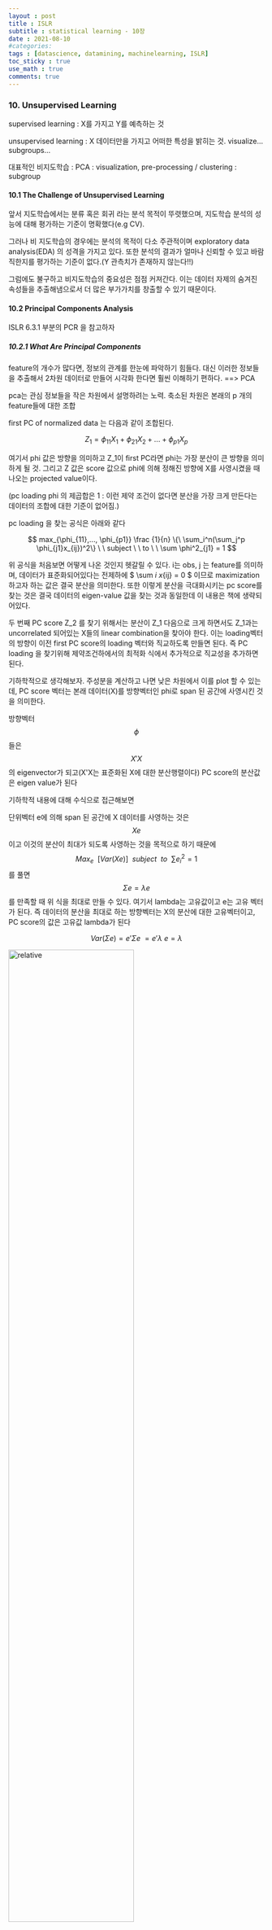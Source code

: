 ```yaml
---
layout : post
title : ISLR
subtitle : statistical learning - 10장
date : 2021-08-10
#categories:
tags : [datascience, datamining, machinelearning, ISLR]
toc_sticky : true
use_math : true
comments: true
---
```


### 10. Unsupervised Learning

supervised learning : X를 가지고 Y를 예측하는 것

unsupervised learning : X 데이터만을 가지고 어떠한 특성을 밝히는 것. visualize... subgroups...

대표적인 비지도학습 : PCA : visualization, pre-processing / clustering : subgroup

 

#### 10.1 The Challenge of Unsupervised Learning

앞서 지도학습에서는 분류 혹은 회귀 라는 분석 목적이 뚜렷했으며, 지도학습 분석의 성능에 대해 평가하는 기준이 명확했다(e.g CV).

그러나 비 지도학습의 경우에는 분석의 목적이 다소 주관적이며 exploratory data analysis(EDA) 의 성격을 가지고 있다. 또한 분석의 결과가 얼마나 신뢰할 수 있고 바람직한지를 평가하는 기준이 없다.(Y 관측치가 존재하지 않는다!!)

그럼에도 불구하고 비지도학습의 중요성은 점점 커져간다. 이는 데이터 자제의 숨겨진 속성들을 추출해냄으로서 더 많은 부가가치를 창출할 수 있기 때문이다.

 

#### 10.2 Principal Components Analysis

ISLR 6.3.1 부분의 PCR 을 참고하자

##### 10.2.1 What Are Principal Components

feature의 개수가 많다면, 정보의 관계를 한눈에 파악하기 힘들다. 대신 이러한 정보들을 추출해서 2차원 데이터로 만들어 시각화 한다면 훨씬 이해하기 편하다. ==> PCA

pca는 관심 정보들을 작은 차원에서 설명하려는 노력. 축소된 차원은 본래의 p 개의 feature들에 대한 조합

first PC of normalized data 는 다음과 같이 조합된다.

$$
Z_1 = \phi _{11}X_1 + \phi_{21}X_2 + ... + \phi_{p1}X_p
$$

여기서 phi 값은 방향을 의미하고 Z_1이 first PC라면 phi는 가장 분산이 큰 방향을 의미하게 될 것. 그리고 Z 값은 score 값으로 phi에 의해 정해진 방향에 X를 사영시켰을 때 나오는 projected value이다.

(pc loading phi 의 제곱합은 1 : 이런 제약 조건이 없다면 분산을 가장 크게 만든다는 데이터의 조합에 대한 기준이 없어짐.)



pc loading 을  찾는 공식은 아래와 같다

$$
max_{\phi_{11},..., \phi_{p1}} \frac {1}{n} \{\ \sum_i^n(\sum_j^p \phi_{j1}x_{ij})^2\} \ \ subject \ \ to \ \ \sum \phi^2_{j1} = 1
$$

위 공식을 처음보면 어떻게 나온 것인지 헷갈릴 수 있다. i는 obs, j 는 feature를 의미하며, 데이터가 표준화되어있다는 전제하에 
$
\sum _i x_{ij} = 0
$
이므로 maximization 하고자 하는 값은 결국 분산을 의미한다. 또한 이렇게 분산을 극대화시키는  pc score를 찾는 것은 결국 데이터의 eigen-value 값을 찾는 것과 동일한데 이 내용은 책에 생략되어있다.

두 번째 PC score Z_2 를 찾기 위해서는 분산이 Z_1 다음으로 크게 하면서도 Z_1과는 uncorrelated 되어있는 X들의 linear combination을 찾아야 한다. 이는 loading벡터의 방향이 이전 first PC score의 loading 벡터와 직교하도록 만들면 된다.  즉 PC loading 을 찾기위해 제약조건하에서의 최적화 식에서 추가적으로 직교성을 추가하면 된다.



기하학적으로 생각해보자. 주성분을 계산하고 나면 낮은 차원에서 이를 plot 할 수 있는데, PC score 벡터는 본래 데이터(X)를 방향벡터인 phi로 span 된 공간에 사영시킨 것을 의미한다. 

방향벡터 
$$
\phi 
$$
들은 
$$
X'X
$$
의 eigenvector가 되고(X'X는 표준화된 X에 대한 분산행렬이다) PC score의 분산값은 eigen value가 된다

기하학적 내용에 대해 수식으로 접근해보면

단위벡터 e에 의해 span 된 공간에 X 데이터를 사영하는 것은
$$
Xe
$$
이고 이것의 분산이 최대가 되도록 사영하는 것을 목적으로 하기 때문에
$$
Max_e \ \ [Var(Xe)] \ \ subject \ \ to \ \ \sum e_i^2 = 1
$$
를 풀면
$$
\Sigma e = \lambda e
$$
를 만족할 때 위 식을 최대로 만들 수 있다. 여기서 lambda는 고유값이고 e는 고유 벡터가 된다. 즉 데이터의 분산을 최대로 하는 방향벡터는 X의 분산에 대한 고유벡터이고, PC score의 값은 고유값 lambda가 된다



$$
Var(\Sigma e) = e'\Sigma e \ = e' \lambda\ e = \lambda
$$


<img src='{{"/assets/img/islr10-1.png"| relative_url}}'  width="70%" height="70%" title="1" alt='relative'>

PCA는 요인분석과도 연관이 깊은데 이에 대한 내용이 살짝 언급되어 있다.

아래 표를 보자

<img src='{{"/assets/img/islr10-2.png"| relative_url}}'  width="70%" height="70%" title="1" alt='relative'>

pc1의 loading vector를 보면 Murder, Assault, Rape 의 비율이 높다. 즉 pc1은 중범죄율이라는 새로운 변수로 해석할 수 있다. 반대로 pc2를 보면 UrbanPop의 비율이 높다. 즉 pc2는 도시화율이라는 변수로 해석될 수 있다. 즉 pc1의 score 값이 높은 obs의 경우 높은 범죄율을 가지는 데이터라 말할 수 있다. 만약 어떤 obs가 각 score의 값이 0 인 경우는 범죄율이나 도시화에 대해서 그냥 평균정도의 상황임을 드러내는 것이라 할 수 있다. 



##### 10.2.2 Another Interpretation of Principal Components

Principal component의 또 다른 해석은 바로 관측치와 가장 가까운 low dimensional linear surface를 제공한다는 것이다. first pc loading vector는 p 차원의 데이터에서 이들과 가장 가까운 line을 의미한다. 여기서 더 나아가 first two pc loading vector는 데이터와 가장 거리가 가까운 평면을 만들어 낸다. 

즉 차원이 매우 클 때, M개의 pc score 값 혹은 pc loading vector 들이 원 데이터를 잘 설명하는 근사치가 될 수 있다.

$$
x_{ij} \approx \sum ^M z_{im}\phi_{jm}
$$

또한, 
$
M = min(n-1,p)
$
이면 정확히

$$
x_{ij} = \sum ^M z_{im}\phi_{jm}
$$

가 성립한다.


##### 10.2.3 More on PCA

(1) 분산을 기준으로 데이터를 축소하기 때문에 측정 단위가 동일해야 한다. => 표준화가 꼭 필요하다. 

(2) prinicpal component loading vector는 유일하다. 즉 단위가 바뀌거나 flip되어도 벡터는 동일하다. 또한 score vector 또한 유일하다. 이는 z에 대한 분산이나, -z 에 대한 분산이 동일한 것과 같은 이치이다.

(3) Principal component 중 몇개를 뽑는 것으로 전체 데이터를 축약한다면 데이터의 소실량은 얼마인가? 분산의 비로 나타내보자.

==> proportion of variance explained(PVE) of the m-th principal component

$$
\frac {\sum^n(\sum^p \phi_{jm} x_{ij})^2}{\sum^p(\sum^n x_{ij^2})}
$$

<img src='{{"/assets/img/islr10-3.png"| relative_url}}'  width="70%" height="70%" title="1" alt='relative'>



(4) 그럼 principal component를 몇개 골라야 할까?

전체데이터를 잘 설명하는 축소된 변수가 작으면 작을수록 좋을 것이다. 

scree plot을 가지고 볼 때 분산 비율이 크게 감소하지 않는 지점 직전까지로 principal component의 개수를 정하면 좋을 것이다. 그러나 이는 각 데이터마다 어떻게 할지 모두 다르므로, 각 principal components 마다 어떠 패턴이 존재하는지 확인해보면 좋을 것이다. 만약 PC regression(지도학습) 을 하는 경우라면 CV 값이 제일 작은 principal component개수를 설정하면 될 것이다. 

##### 10.2.4 Other Uses for Principal Components

차원 축소를 통해서 regression, classification, clustering에 모두 사용될 수 있다. 차원 축소가 잘 된다면 데이터의 nosie를 줄여 보다 올바른 결과가 나올 수도 있다.

#### 10.3 Clustering Methods

군집화를 할 때는 무엇이 같고 무엇이 다른 것인지에 대한 기준이 필요하다. 이는 domain 지식을 요구할 수도 있다. pca와 clustering은 데이터를 단순화 시킨다는 데서 공통점이 있지만, pca는 feature의 dimension을 줄이려는 시도이고, clustering은 obs안에서 subgroup을 찾으려는 시도라는 데서 차이점이 존재한다.

그런데 clustering 과정에서 X matrix를 transpose한다고 하면 obs를 기반으로 해서 feature를 나누는 시도 또한 가능하다. 이는 새롭게 배우는 idea인데 충분히 생각해볼 필요가 있다.



##### 10.3.1 K-Means Clustering

바람직한 K를 clustering 이전에 미리 정해야한다.  또한 각 clusteing은 서로 겹치지 않아야 하며 그 합이 전체 데이터 set을 만들어야 한다

K-Means의 아이디어는 무엇인가? 우선 각 cluster 내부의 데이터들은 작은 분산을 가질 것이라는 것이다. 각 cluster의 within-variance를 W라고 하면 clustering의 문제는 아래의 식을 푸는 것과 동일하게 된다.

$$
minimize _{ C_1, C_2,...,C_k} \{\ \sum^K W(C_k)\}
$$

W를 정의하는 방법은 여러가지가 있지만 책에서는 pairwise squared Euclidean distance의 총합을 cluster의 원소 개수로 나누는 것을 제시한다

$$
W(C_k) = \frac { 1} {|W_k|}\sum_{i,i' \in C_k} \sum _j ^ K (x_{ij} - x_{i'j})^2
$$

그런데 이런 방식은 계산량이 매우 많다. K^n 만큼의 경우가 존재.

따라서 local optimum을 찾는 방식의 알고리즘이 존재한다.

<img src='{{"/assets/img/islr10-4.png"| relative_url}}'  width="70%" height="70%" title="1" alt='relative'>

알고리즘에서는 K-Means 라는 명칭에 걸맞게 평균을 사용해서 clustering을 하는데 이것이 가능한 이유는 아래와 같다. 앞서 말했던 within-variance를 최소화 하는 식은 다음 식과 동일하다

$$
\frac { 1} {|W_k|}\sum_{i,i' \in C_k} \sum _j ^ K (x_{ij} - x_{i'j})^2 = 2\sum_{i\in C_k}\sum_{j=1}^K(x_{ij} - \bar x_{kj})^2
$$

즉 분산을 최소화하는 값이 바로 clustering 내부의 평균값과의 차이 합인 것이다.

그러나 여전히 이러한 방법은 global opitmum이 아닌 local optimum이므로 초기값을 다양하게 설정함으로써 clustering이 보다 잘 되게 할 수 있다. 알고리즘의 결과치를 비교할 때에는 within-variance의 총합을 최소로 하는 clustering을 찾는다.

아래는 알고리즘을 그림으로 표현한 것이다

<img src='{{"/assets/img/islr10-5.png"| relative_url}}'  width="70%" height="70%" title="1" alt='relative'>

<img src='{{"/assets/img/islr10-6.png"| relative_url}}'  width="70%" height="70%" title="1" alt='relative'>


##### 10.3.2 Hierarchical Clustering

K-Means와는 달리 K 값을 미리 정하지 않아도 된다. 결과값으로 tree-based representation을 준다. 이를 dendrogram이라고 한다.

핵심용어는 bottom - up, agglomerative  clustering, upside-down tree



##### Interpreting a Dendrogram

dendrogram에서 관측지들이 유사할수록 더 빨리(dengrogram의 아랫부분) 결합될 것이다. 

또한 dendrogram은 vertical axis를 기준으로 유사성을 판단하게 되는데, 서로 다른 brach이면 그 값들이 horizontal 하게 떨어져있을 때는 유사성이 차이가 없다. 아래 그림을 참조

<img src='{{"/assets/img/islr10-7.png"| relative_url}}'  width="70%" height="70%" title="1" alt='relative'>

그럼 clustering을 어떻게 할 것인가? horizontal cut을 사용. horizontal cut을 어떻게 하는가에 따라 cluster K 값이 달라진다. 아래 그림의 점선이 horizontal cut을 나타내고, 그에 따른 clustering을 보여준다.

<img src='{{"/assets/img/islr10-8.png"| relative_url}}'  width="70%" height="70%" title="1" alt='relative'>

heirarchical의 의미는 cutting에 의한 cluster들이 다른 cluster 에 nested 되어 있다는 것이다. 그러나 모든 데이터에서 이런 계층적 구조가 발생하는 것은 아니다. 예를들어 남 / 녀, 한/ 중/ 일 데이터를 성별, 그리고 국적으로 clustering 할 수 있겠지만 어떤 cluster가 다른 cluster 안에 계층적으로 포함되지는 않는다.



##### The Hierarchical Clustering Algorithm

알고리즘은 다소 단순하다. 관측치가 n개 있을 때, 유클리디안 거리를 기준으로 dendrogram의 제일 하단 부분에서 가장 유사한 두 관측치를 결합해서 n-1개의 cluster를 만든다. 마찬가지 방식으로 n-2, n-3, ... 으로 cluster의 개수를 줄여나가고 dendrogram의 제일 윗 부분에서는 하나의 cluster만이 남는다.

이제 또 다른 문제를 살펴보자. 관측치들의 여러개 들어있는 그룹들의 거리는 어떻게 측정할 수 있을까? 이를 위해 linkage 라는 개념이 등장한다. 그 종류로는 Complete, Single, Average, Centroid가 있고 각 likage 마다 dissimilarity를 측정하는 다른 기준이 있다. 일반적으로 complete이나 average linkage는 single linkage 에 비해 훨씬 균형적이다. 또한 Centroid linkage는 inversion의 위험이 있다. 

hierarchical 알고리즘과 linkage에 대한 내용이 책에 나온다.

<img src='{{"/assets/img/islr10-9.png"| relative_url}}'  width="70%" height="70%" title="1" alt='relative'>



##### Choice of Dissimilarity Measure

지금까지는 유클리디안 거리를 기준으로 dissimilarity를 체크했는데 다른 방식의 측도에 대해서 알아보자.

correlation-based distance는 두 obs 간의 상관성을 비교하는 것으로 유클리디안 거리가 크기를 가지고 비교했다면, correlation-based distance는 관측치 profile의 모양을 가지고 dissimilarity를 판단하는 것이다. 어떠한 기준을 선택하는지는 데이터의 형태 혹은 분석의 목적에 따라 달라진다. 예를들어 마케팅 팀에서 소비자들을 대상으로 군집분석을 하는데, 구매 패턴이 비슷한 소비자를 같은 그룹으로 할지, 아니면 소비액이 유사한 소비자를 같은 그룹으로 할지 차이가 있는 것이다. 

또한 변수를 표준화하는 것에 따라 dissimilarity가 달라질 수 있으므로 이데 대해서도 고려해야한다(K-means 도 마찬가지)



##### 10.3.3 Practical Issues in Clustering

clustering 과정에서 고려해야할 부분이 몇가지 있다.

(1) Small Decisions with Big Consequences

1. obs 혹은 feature가 standardize 되어야 한다. 왜? 분산으로 clustering을 하기 때문에 
2. hierarchical clustering 의 경우 - dissimilarity measure / linkage / where to cut the dendrogram
3. K-Means cluster에서 K의 값은?



(2) Validating the Cluster Obtained

clustering이 제대로 된 것일까? 아님 noise 때문에 우연히 cluster 된 것일까? 이를 평가하는 기준은?

p - vlaue로 cluster가 우연에 의한 것인지 아닌지를 평가하는 방법이 있긴한데 이 또한 학자들이 모두 인정한 그런 방식은 아니다.



(3) Other Considerations in Clustering

clustering 은 데이터의 작은 변동에도 크게 바뀐다( robust X)

대다수의 obs가 몇개의 소그룹에 속해있는 경우, 그리고 그 소그룹들이 서로 매우 다른 경우 ==> clustering에 왜곡이 일어날 수 있다. clustering 은 특정 그룹에 데이터를 강제로 분류하기 때문에. 이를 막기위해 mixture model을 사용한 soft K-means 가 등장



(4) 

clustering을 하는 여러가지 방법을 배웠는데(standardize, linkage,...) 이들을 모두 사용해서 반복적으로 나타나는 패턴이 있는지 파악하는 것이 중요. non - robust한 성질을 가지고 있기 때문에, clustering을 절대적인 분류로 생각하지 말고, 연구를 하는데 어느정도의 도움을 얻고 또 출발점이 되는 그런 정도의 용도로 사용하는게 좋다.
